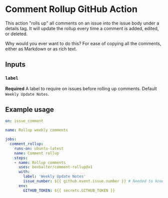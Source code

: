 # Comment Rollup GitHub Action

This action "rolls up" all comments on an issue into the issue body under a details tag. It will update the rollup every time a comment is added, edited, or deleted.

Why would you ever want to do this? For ease of copying all the comments, either as Markdown or as rich text.
## Inputs

### `label`

**Required** A label to require on issues before rolling up comments. Default `Weekly Update Notes`.

## Example usage

```yaml
on: issue_comment

name: Rollup weekly comments

jobs:
  comment_rollup:
    runs-on: ubuntu-latest
    name: Comment rollup
    steps:
    - name: Rollup comments
      uses: benbalter/comment-rollup@v1
      with:
        label: 'Weekly Update Notes'
        issue_number: ${{ github.event.issue.number }} # Needed to know what issue was updated
      env:
        GITHUB_TOKEN: ${{ secrets.GITHUB_TOKEN }}
```
